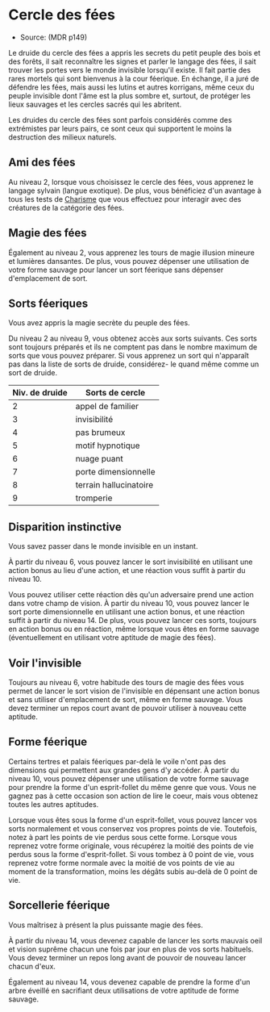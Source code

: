 <!--Items-->

# <!--Name-->Cercle des fées<!--/Name-->

- Source: <!--Source-->(MDR p149)<!--/Source-->

Le druide du cercle des fées a appris les secrets du petit peuple des bois et des forêts, il sait reconnaître les signes et parler le langage des fées, il sait trouver les portes vers le monde invisible lorsqu'il existe. Il fait partie des rares mortels qui sont bienvenus à la cour féerique. En échange, il a juré de défendre les fées, mais aussi les lutins et autres korrigans, même ceux du peuple invisible dont l'âme est la plus sombre et, surtout, de protéger les lieux sauvages et les cercles sacrés qui les abritent.

Les druides du cercle des fées sont parfois considérés comme des extrémistes par leurs pairs, ce sont ceux qui supportent le moins la destruction des milieux naturels.

<!--Generic-->

## <!--Name-->Ami des fées<!--/Name-->

Au niveau 2, lorsque vous choisissez le cercle des fées, vous apprenez le langage sylvain (langue exotique). De plus, vous bénéficiez d'un avantage à tous les tests de [Charisme] que vous effectuez pour interagir avec des créatures de la catégorie des fées.

<!--/Generic-->

<!--Generic-->

## <!--Name-->Magie des fées<!--/Name-->

Également au niveau 2, vous apprenez les tours de magie illusion mineure et lumières dansantes. De plus, vous pouvez dépenser une utilisation de votre forme sauvage pour lancer un sort féerique sans dépenser d'emplacement de sort.

<!--/Generic-->

<!--Generic-->

## <!--Name-->Sorts féeriques<!--/Name-->

Vous avez appris la magie secrète du peuple des fées.

Du niveau 2 au niveau 9, vous obtenez accès aux sorts suivants. Ces sorts sont toujours préparés et ils ne comptent pas dans le nombre maximum de sorts que vous pouvez préparer. Si vous apprenez un sort qui n'apparaît pas dans la liste de sorts de druide, considérez- le quand même comme un sort de druide.

|Niv. de druide|Sorts de cercle|
|---|---|
|2|appel de familier|
|3|invisibilité|
|4|pas brumeux|
|5|motif hypnotique|
|6|nuage puant|
|7|porte dimensionnelle|
|8|terrain hallucinatoire|
|9|tromperie|

<!--/Generic-->

<!--Generic-->

## <!--Name-->Disparition instinctive<!--/Name-->

Vous savez passer dans le monde invisible en un instant.

À partir du niveau 6, vous pouvez lancer le sort invisibilité en utilisant une action bonus au lieu d'une action, et une réaction vous suffit à partir du niveau 10.

Vous pouvez utiliser cette réaction dès qu'un adversaire prend une action dans votre champ de vision. À partir du niveau 10, vous pouvez lancer le sort porte dimensionnelle en utilisant une action bonus, et une réaction suffit à partir du niveau 14. De plus, vous pouvez lancer ces sorts, toujours en action bonus ou en réaction, même lorsque vous êtes en forme sauvage (éventuellement en utilisant votre aptitude de magie des fées).

<!--/Generic-->

<!--Generic-->

## <!--Name-->Voir l'invisible<!--/Name-->

Toujours au niveau 6, votre habitude des tours de magie des fées vous permet de lancer le sort vision de l'invisible en dépensant une action bonus et sans utiliser d'emplacement de sort, même en forme sauvage. Vous devez terminer un repos court avant de pouvoir utiliser à nouveau cette aptitude.

<!--/Generic-->

<!--Generic-->

## <!--Name-->Forme féerique<!--/Name-->

Certains tertres et palais féeriques par-delà le voile n'ont pas des dimensions qui permettent aux grandes gens d'y accéder. À partir du niveau 10, vous pouvez dépenser une utilisation de votre forme sauvage pour prendre la forme d'un esprit-follet du même genre que vous. Vous ne gagnez pas à cette occasion son action de lire le coeur, mais vous obtenez toutes les autres aptitudes.

Lorsque vous êtes sous la forme d'un esprit-follet, vous pouvez lancer vos sorts normalement et vous conservez vos propres points de vie. Toutefois, notez à part les points de vie perdus sous cette forme. Lorsque vous reprenez votre forme originale, vous récupérez la moitié des points de vie perdus sous la forme d'esprit-follet. Si vous tombez à 0 point de vie, vous reprenez votre forme normale avec la moitié de vos points de vie au moment de la transformation, moins les dégâts subis au-delà de 0 point de vie.

<!--/Generic-->

<!--Generic-->

## <!--Name-->Sorcellerie féerique<!--/Name-->

Vous maîtrisez à présent la plus puissante magie des fées.

À partir du niveau 14, vous devenez capable de lancer les sorts mauvais oeil et vision suprême chacun une fois par jour en plus de vos sorts habituels. Vous devez terminer un repos long avant de pouvoir de nouveau lancer chacun d'eux.

Également au niveau 14, vous devenez capable de prendre la forme d'un arbre éveillé en sacrifiant deux utilisations de votre aptitude de forme sauvage.

<!--/Generic-->

<!--/Items-->

[Force]: abilities_strength_hd.md
[Dextérité]: abilities_dexterity_hd.md
[Constitution]: abilities_constitution_hd.md
[Intelligence]: abilities_intelligence_hd.md
[Sagesse]: abilities_wisdom_hd.md
[Charisme]: abilities_charisma_hd.md




